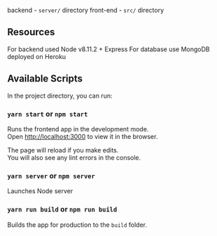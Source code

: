 backend - `server/` directory
front-end - `src/` directory

## Resources
For backend used Node v8.11.2 + Express
For database use MongoDB deployed on Heroku

## Available Scripts

In the project directory, you can run:

### `yarn start` or `npm start`

Runs the frontend app in the development mode.<br>
Open [http://localhost:3000](http://localhost:3000) to view it in the browser.

The page will reload if you make edits.<br>
You will also see any lint errors in the console.

### `yarn server` or `npm server`

Launches Node server<br>

### `yarn run build` or `npm run build`

Builds the app for production to the `build` folder.<br>
